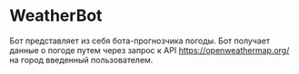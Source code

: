 # WeatherBot
Бот представляет из себя бота-прогнозчика погоды. Бот получает данные о погоде путем через запрос к API https://openweathermap.org/ на город введенный пользователем. 

